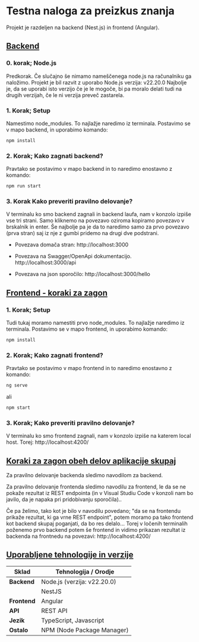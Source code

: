 # Testna naloga za preizkus znanja

Projekt je razdeljen na backend (Nest.js) in frontend (Angular).

## <u>Backend</u>


### 0. korak; Node.js
Predkorak. Če slučajno še nimamo nameščenega node.js na računalniku ga naložimo. Projekt je bil razvit z uporabo Node.js verzija: v22.20.0 Najbolje je, da se uporabi isto verzijo če je le mogoče, bi pa moralo delati tudi na drugih verzijah, če le ni verzija preveč zastarela.


### 1. Korak; Setup

Namestimo node_modules. To najlažje naredimo iz terminala. Postavimo se v mapo backend, in uporabimo komando:
```bash
npm install
```

### 2. Korak; Kako zagnati backend?
Pravtako se postavimo v mapo backend in to naredimo enostavno z komando:

```bash
npm run start
```

### 3. Korak Kako preveriti pravilno delovanje?
V terminalu ko smo backend zagnali in backend laufa, nam v konzolo izpiše vse tri strani. Samo kliknemo na povezavo oziroma kopiramo povezavo v brskalnik in enter. 
Še najbolje pa je da to naredimo samo za prvo povezavo (prva stran) saj iz nje z gumbi pridemo na drugi dve podstrani.

- Povezava domača stran: http://localhost:3000

- Povezava na Swagger/OpenApi dokumentacijo. http://localhost:3000/api 

- Povezava na json sporočilo: http://localhost:3000/hello 


## <u>Frontend - koraki za zagon</u></u>

### 1. Korak; Setup

Tudi tukaj moramo namestiti prvo node_modules. To najlažje naredimo iz terminala. Postavimo se v mapo frontend, in uporabimo komando:

```bash
npm install
```
### 2. Korak; Kako zagnati frontend?
Pravtako se postavimo v mapo frontend in to naredimo enostavno z komando:

```bash
ng serve
```
ali

```bash
npm start
```

### 3. Korak; Kako preveriti pravilno delovanje?
V terminalu ko smo frontend zagnali, nam v konzolo izpiše na katerem local host. Torej: http://localhost:4200/ 


## <u>Koraki za zagon obeh delov aplikacije skupaj</u>

Za pravilno delovanje backenda sledimo navodilom za backend. 

Za pravilno delovanje frontenda sledimo navodilu za frontend, le da se ne pokaže rezultat iz REST endpointa (in v Visual Studiu Code v konzoli nam bo javilo, da je napaka pri pridobivanju sporočila)..

Če pa želimo, tako kot je bilo v navodilu povedano; "da se na frontendu prikaže rezultat, ki ga vrne REST endpoint", potem moramo pa tako frontend kot backend skupaj poganjati, da bo res delalo... Torej v ločenih terminalih poženemo prvo backend potem še frontend in vidimo prikazan rezultat iz backenda na frontnedu na povezavi: http://localhost:4200/ 

## <u>Uporabljene tehnologije in verzije</u>

| Sklad  | Tehnologija / Orodje       |
| ------------- | -------------------------- |
| **Backend**   | Node.js (verzija: v22.20.0)         |
|               | NestJS                     |
| **Frontend**  | Angular                    |
| **API**       | REST API                   |
| **Jezik**     | TypeScript, Javascript               |
| **Ostalo**    | NPM (Node Package Manager) |


